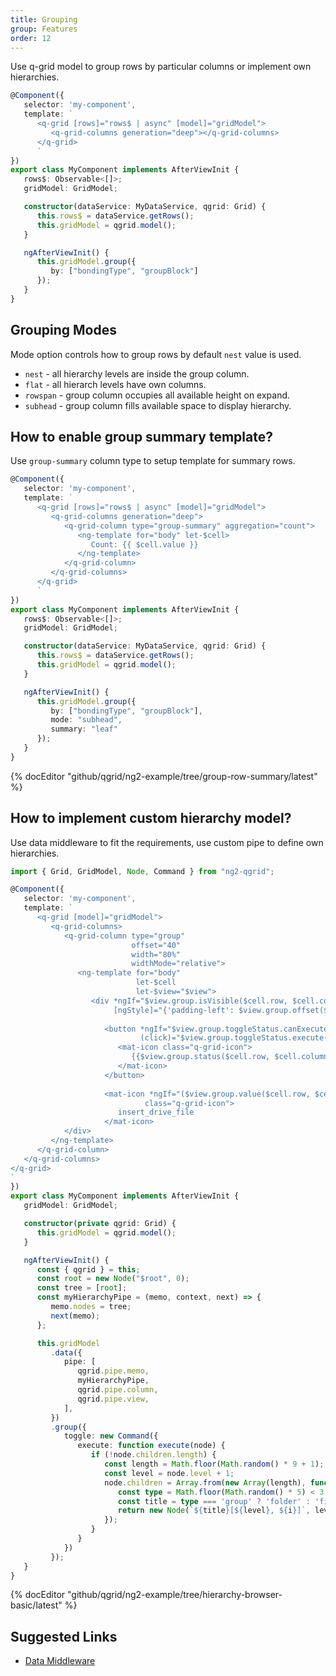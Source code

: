 ```yaml
---
title: Grouping
group: Features
order: 12
---
```


Use q-grid model to group rows by particular columns or implement own hierarchies.

```typescript
@Component({
   selector: 'my-component',
   template: `
      <q-grid [rows]="rows$ | async" [model]="gridModel">
         <q-grid-columns generation="deep"></q-grid-columns>
      </q-grid>
      `
})
export class MyComponent implements AfterViewInit {
   rows$: Observable<[]>;
   gridModel: GridModel;

   constructor(dataService: MyDataService, qgrid: Grid) {
      this.rows$ = dataService.getRows();
      this.gridModel = qgrid.model();
   }

   ngAfterViewInit() {
      this.gridModel.group({
         by: ["bondingType", "groupBlock"]
      });
   }
}
```

## Grouping Modes

Mode option controls how to group rows by default `nest` value is used.

* `nest` - all hierarchy levels are inside the group column.
* `flat` - all hierarch levels have own columns.
* `rowspan` - group column occupies all available height on expand.
* `subhead` - group column fills available space to display hierarchy.

## How to enable group summary template?

Use `group-summary` column type to setup template for summary rows.

```typescript
@Component({
   selector: 'my-component',
   template: `
      <q-grid [rows]="rows$ | async" [model]="gridModel">
         <q-grid-columns generation="deep">
            <q-grid-column type="group-summary" aggregation="count">
               <ng-template for="body" let-$cell>
                  Count: {{ $cell.value }}
               </ng-template>
            </q-grid-column>
         </q-grid-columns>
      </q-grid>
      `
})
export class MyComponent implements AfterViewInit {
   rows$: Observable<[]>;
   gridModel: GridModel;

   constructor(dataService: MyDataService, qgrid: Grid) {
      this.rows$ = dataService.getRows();
      this.gridModel = qgrid.model();
   }

   ngAfterViewInit() {
      this.gridModel.group({
         by: ["bondingType", "groupBlock"],
         mode: "subhead",
         summary: "leaf"
      });
   }
}
```

{% docEditor "github/qgrid/ng2-example/tree/group-row-summary/latest" %}

## How to implement custom hierarchy model?

Use data middleware to fit the requirements, use custom pipe to define own hierarchies.

```typescript
import { Grid, GridModel, Node, Command } from "ng2-qgrid";

@Component({
   selector: 'my-component',
   template: `
      <q-grid [model]="gridModel">
         <q-grid-columns>
            <q-grid-column type="group"
                           offset="40"
                           width="80%"
                           widthMode="relative">
               <ng-template for="body"
                            let-$cell
                            let-$view="$view">
                  <div *ngIf="$view.group.isVisible($cell.row, $cell.column)"
                       [ngStyle]="{'padding-left': $view.group.offset($cell.row, $cell.column) + 'px'}">
               
                     <button *ngIf="$view.group.toggleStatus.canExecute($cell.row, $cell.column)"
                             (click)="$view.group.toggleStatus.execute($cell.row, $cell.column)">
                        <mat-icon class="q-grid-icon">
                           {{$view.group.status($cell.row, $cell.column) === 'expand' ? 'folder_open' : 'folder'}}
                        </mat-icon>
                     </button>
                     
                     <mat-icon *ngIf="($view.group.value($cell.row, $cell.column)).startsWith('file')"
                              class="q-grid-icon">
                        insert_drive_file
                     </mat-icon>
            </div>
         </ng-template>
      </q-grid-column>
   </q-grid-columns>
</q-grid>
`
})
export class MyComponent implements AfterViewInit {
   gridModel: GridModel;

   constructor(private qgrid: Grid) {
      this.gridModel = qgrid.model();
   }

   ngAfterViewInit() {
      const { qgrid } = this;
      const root = new Node("$root", 0);
      const tree = [root];
      const myHierarchyPipe = (memo, context, next) => {
         memo.nodes = tree;
         next(memo);
      };

      this.gridModel
         .data({
            pipe: [
               qgrid.pipe.memo,
               myHierarchyPipe,
               qgrid.pipe.column,
               qgrid.pipe.view,
            ],
         })
         .group({
            toggle: new Command({
               execute: function execute(node) {
                  if (!node.children.length) {
                     const length = Math.floor(Math.random() * 9 + 1);
                     const level = node.level + 1;
                     node.children = Array.from(new Array(length), function (x, i) {
                        const type = Math.floor(Math.random() * 5) < 3 ? 'group' : 'value';
                        const title = type === 'group' ? 'folder' : 'file';
                        return new Node(`${title}[${level}, ${i}]`, level, type);
                     });
                  }
               }
            })
         });
   }
}
```

{% docEditor "github/qgrid/ng2-example/tree/hierarchy-browser-basic/latest" %}

## Suggested Links

* [Data Middleware](/reference/data-middleware.html)
